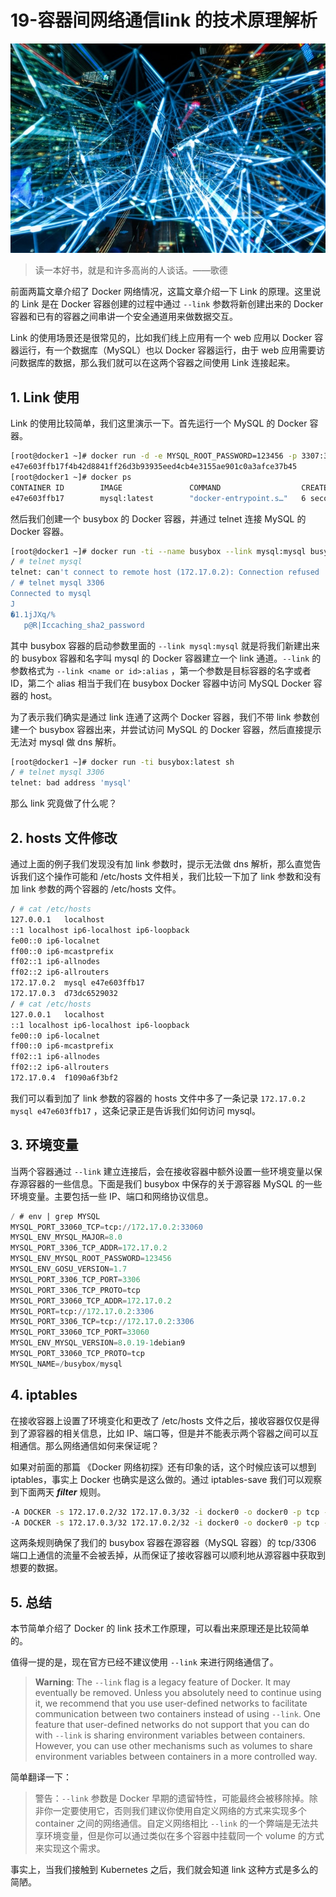 # 19-容器间网络通信link 的技术原理解析

![img](./assets/5f486cba0001555606400426.jpg)

> 读一本好书，就是和许多高尚的人谈话。——歌德

前面两篇文章介绍了 Docker 网络情况，这篇文章介绍一下 Link 的原理。这里说的 Link 是在 Docker 容器创建的过程中通过 `--link` 参数将新创建出来的 Docker 容器和已有的容器之间串讲一个安全通道用来做数据交互。

Link 的使用场景还是很常见的，比如我们线上应用有一个 web 应用以 Docker 容器运行，有一个数据库（MySQL）也以 Docker 容器运行，由于 web 应用需要访问数据库的数据，那么我们就可以在这两个容器之间使用 Link 连接起来。

## 1. Link 使用

Link 的使用比较简单，我们这里演示一下。首先运行一个 MySQL 的 Docker 容器。

```bash
[root@docker1 ~]# docker run -d -e MYSQL_ROOT_PASSWORD=123456 -p 3307:3306 --name mysql mysql:latest
e47e603ffb17f4b42d8841ff26d3b93935eed4cb4e3155ae901c0a3afce37b45
[root@docker1 ~]# docker ps
CONTAINER ID        IMAGE               COMMAND                  CREATED             STATUS              PORTS                               NAMES
e47e603ffb17        mysql:latest        "docker-entrypoint.s…"   6 seconds ago       Up 5 seconds        33060/tcp, 0.0.0.0:3307->3306/tcp   mysql
```

然后我们创建一个 busybox 的 Docker 容器，并通过 telnet 连接 MySQL 的 Docker 容器。

```bash
[root@docker1 ~]# docker run -ti --name busybox --link mysql:mysql busybox:latest sh
/ # telnet mysql
telnet: can't connect to remote host (172.17.0.2): Connection refused
/ # telnet mysql 3306
Connected to mysql
J
�1.1jJXq/%
   p@R|Iccaching_sha2_password
```

其中 busybox 容器的启动参数里面的 `--link mysql:mysql` 就是将我们新建出来的 busybox 容器和名字叫 mysql 的 Docker 容器建立一个 link 通道。`--link` 的参数格式为 `--link <name or id>:alias` ，第一个参数是目标容器的名字或者 ID，第二个 alias 相当于我们在 busybox Docker 容器中访问 MySQL Docker 容器的 host。

为了表示我们确实是通过 link 连通了这两个 Docker 容器，我们不带 link 参数创建一个 busybox 容器出来，并尝试访问 MySQL 的 Docker 容器，然后直接提示无法对 mysql 做 dns 解析。

```bash
[root@docker1 ~]# docker run -ti busybox:latest sh
/ # telnet mysql 3306
telnet: bad address 'mysql'
```

那么 link 究竟做了什么呢？

## 2. hosts 文件修改

通过上面的例子我们发现没有加 link 参数时，提示无法做 dns 解析，那么直觉告诉我们这个操作可能和 /etc/hosts 文件相关，我们比较一下加了 link 参数和没有加 link 参数的两个容器的 /etc/hosts 文件。

```bash
/ # cat /etc/hosts
127.0.0.1	localhost
::1	localhost ip6-localhost ip6-loopback
fe00::0	ip6-localnet
ff00::0	ip6-mcastprefix
ff02::1	ip6-allnodes
ff02::2	ip6-allrouters
172.17.0.2	mysql e47e603ffb17
172.17.0.3	d73dc6529032
/ # cat /etc/hosts
127.0.0.1	localhost
::1	localhost ip6-localhost ip6-loopback
fe00::0	ip6-localnet
ff00::0	ip6-mcastprefix
ff02::1	ip6-allnodes
ff02::2	ip6-allrouters
172.17.0.4	f1090a6f3bf2
```

我们可以看到加了 link 参数的容器的 hosts 文件中多了一条记录 `172.17.0.2 mysql e47e603ffb17` ，这条记录正是告诉我们如何访问 mysql。

## 3. 环境变量

当两个容器通过 `--link` 建立连接后，会在接收容器中额外设置一些环境变量以保存源容器的一些信息。下面是我们 busybox 中保存的关于源容器 MySQL 的一些环境变量。主要包括一些 IP、端口和网络协议信息。

```sql
/ # env | grep MYSQL
MYSQL_PORT_33060_TCP=tcp://172.17.0.2:33060
MYSQL_ENV_MYSQL_MAJOR=8.0
MYSQL_PORT_3306_TCP_ADDR=172.17.0.2
MYSQL_ENV_MYSQL_ROOT_PASSWORD=123456
MYSQL_ENV_GOSU_VERSION=1.7
MYSQL_PORT_3306_TCP_PORT=3306
MYSQL_PORT_3306_TCP_PROTO=tcp
MYSQL_PORT_33060_TCP_ADDR=172.17.0.2
MYSQL_PORT=tcp://172.17.0.2:3306
MYSQL_PORT_3306_TCP=tcp://172.17.0.2:3306
MYSQL_PORT_33060_TCP_PORT=33060
MYSQL_ENV_MYSQL_VERSION=8.0.19-1debian9
MYSQL_PORT_33060_TCP_PROTO=tcp
MYSQL_NAME=/busybox/mysql
```

## 4. iptables

在接收容器上设置了环境变化和更改了 /etc/hosts 文件之后，接收容器仅仅是得到了源容器的相关信息，比如 IP、端口等，但是并不能表示两个容器之间可以互相通信。那么网络通信如何来保证呢？

如果对前面的那篇 《Docker 网络初探》还有印象的话，这个时候应该可以想到 iptables，事实上 Docker 也确实是这么做的。通过 iptables-save 我们可以观察到下面两天 ***filter*** 规则。

```bash
-A DOCKER -s 172.17.0.2/32 172.17.0.3/32 -i docker0 -o docker0 -p tcp -m tcp --dport 3306 -j ACCEPT
-A DOCKER -s 172.17.0.3/32 172.17.0.2/32 -i docker0 -o docker0 -p tcp -m tcp --dport 3306 -j ACCEPT
```

这两条规则确保了我们的 busybox 容器在源容器（MySQL 容器）的 tcp/3306 端口上通信的流量不会被丢掉，从而保证了接收容器可以顺利地从源容器中获取到想要的数据。

## 5. 总结

本节简单介绍了 Docker 的 link 技术工作原理，可以看出来原理还是比较简单的。

值得一提的是，现在官方已经不建议使用 `--link` 来进行网络通信了。

> **Warning**: The `--link` flag is a legacy feature of Docker. It may eventually be removed. Unless you absolutely need to continue using it, we recommend that you use user-defined networks to facilitate communication between two containers instead of using `--link`. One feature that user-defined networks do not support that you can do with `--link` is sharing environment variables between containers. However, you can use other mechanisms such as volumes to share environment variables between containers in a more controlled way.

简单翻译一下：

> 警告：`--link` 参数是 Docker 早期的遗留特性，可能最终会被移除掉。除非你一定要使用它，否则我们建议你使用自定义网络的方式来实现多个 container 之间的网络通信。自定义网络相比 `--link` 的一个弊端是无法共享环境变量，但是你可以通过类似在多个容器中挂载同一个 volume 的方式来实现这个需求。

事实上，当我们接触到 Kubernetes 之后，我们就会知道 link 这种方式是多么的简陋。